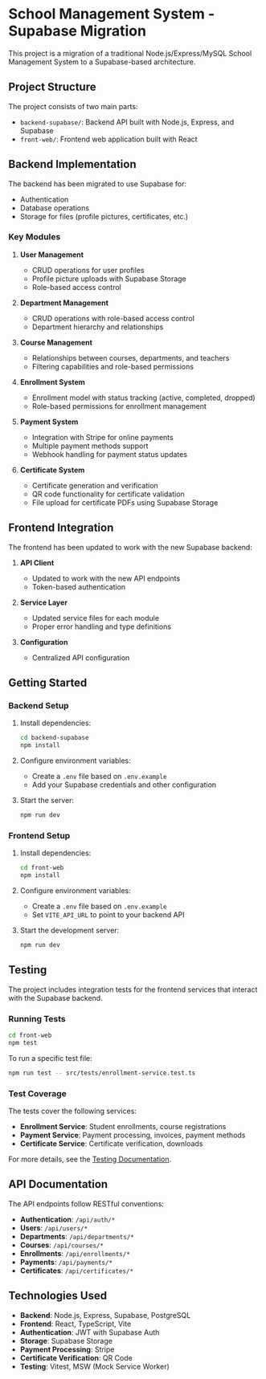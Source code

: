 # School Management System - Supabase Migration

This project is a migration of a traditional Node.js/Express/MySQL School Management System to a Supabase-based architecture.

## Project Structure

The project consists of two main parts:
- `backend-supabase/`: Backend API built with Node.js, Express, and Supabase
- `front-web/`: Frontend web application built with React

## Backend Implementation

The backend has been migrated to use Supabase for:
- Authentication
- Database operations
- Storage for files (profile pictures, certificates, etc.)

### Key Modules

1. **User Management**
   - CRUD operations for user profiles
   - Profile picture uploads with Supabase Storage
   - Role-based access control

2. **Department Management**
   - CRUD operations with role-based access control
   - Department hierarchy and relationships

3. **Course Management**
   - Relationships between courses, departments, and teachers
   - Filtering capabilities and role-based permissions

4. **Enrollment System**
   - Enrollment model with status tracking (active, completed, dropped)
   - Role-based permissions for enrollment management

5. **Payment System**
   - Integration with Stripe for online payments
   - Multiple payment methods support
   - Webhook handling for payment status updates

6. **Certificate System**
   - Certificate generation and verification
   - QR code functionality for certificate validation
   - File upload for certificate PDFs using Supabase Storage

## Frontend Integration

The frontend has been updated to work with the new Supabase backend:

1. **API Client**
   - Updated to work with the new API endpoints
   - Token-based authentication

2. **Service Layer**
   - Updated service files for each module
   - Proper error handling and type definitions

3. **Configuration**
   - Centralized API configuration

## Getting Started

### Backend Setup

1. Install dependencies:
   ```bash
   cd backend-supabase
   npm install
   ```

2. Configure environment variables:
   - Create a `.env` file based on `.env.example`
   - Add your Supabase credentials and other configuration

3. Start the server:
   ```bash
   npm run dev
   ```

### Frontend Setup

1. Install dependencies:
   ```bash
   cd front-web
   npm install
   ```

2. Configure environment variables:
   - Create a `.env` file based on `.env.example`
   - Set `VITE_API_URL` to point to your backend API

3. Start the development server:
   ```bash
   npm run dev
   ```

## Testing

The project includes integration tests for the frontend services that interact with the Supabase backend.

### Running Tests

```bash
cd front-web
npm test
```

To run a specific test file:

```bash
npm run test -- src/tests/enrollment-service.test.ts
```

### Test Coverage

The tests cover the following services:

- **Enrollment Service**: Student enrollments, course registrations
- **Payment Service**: Payment processing, invoices, payment methods
- **Certificate Service**: Certificate verification, downloads

For more details, see the [Testing Documentation](front-web/src/tests/README.md).

## API Documentation

The API endpoints follow RESTful conventions:

- **Authentication**: `/api/auth/*`
- **Users**: `/api/users/*`
- **Departments**: `/api/departments/*`
- **Courses**: `/api/courses/*`
- **Enrollments**: `/api/enrollments/*`
- **Payments**: `/api/payments/*`
- **Certificates**: `/api/certificates/*`

## Technologies Used

- **Backend**: Node.js, Express, Supabase, PostgreSQL
- **Frontend**: React, TypeScript, Vite
- **Authentication**: JWT with Supabase Auth
- **Storage**: Supabase Storage
- **Payment Processing**: Stripe
- **Certificate Verification**: QR Code
- **Testing**: Vitest, MSW (Mock Service Worker)